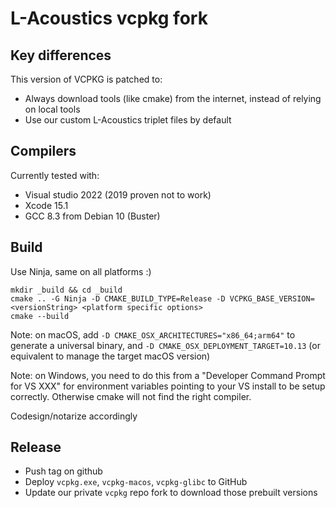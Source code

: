 L-Acoustics vcpkg fork
======================


Key differences
---------------

This version of VCPKG is patched to:
  * Always download tools (like cmake) from the internet, instead of relying on local tools
  * Use our custom L-Acoustics triplet files by default


Compilers
---------

Currently tested with:

 * Visual studio 2022 (2019 proven not to work)
 * Xcode 15.1
 * GCC 8.3 from Debian 10 (Buster)


Build
-----

Use Ninja, same on all platforms :)

```
mkdir _build && cd _build
cmake .. -G Ninja -D CMAKE_BUILD_TYPE=Release -D VCPKG_BASE_VERSION=<versionString> <platform specific options>
cmake --build
```

Note: on macOS, add `-D CMAKE_OSX_ARCHITECTURES="x86_64;arm64"` to generate a universal binary, and `-D CMAKE_OSX_DEPLOYMENT_TARGET=10.13` (or equivalent to manage the target macOS version)

Note: on Windows, you need to do this from a "Developer Command Prompt for VS XXX" for environment variables
pointing to your VS install to be setup correctly. Otherwise cmake will not find the right compiler.

Codesign/notarize accordingly


Release
-------

 * Push tag on github
 * Deploy `vcpkg.exe`, `vcpkg-macos`, `vcpkg-glibc` to GitHub
 * Update our private `vcpkg` repo fork to download those prebuilt versions

